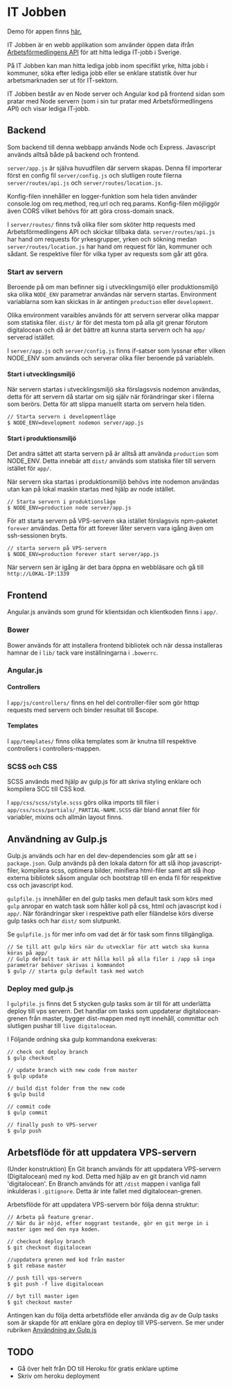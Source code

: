 # IT Jobben
Demo för appen finns [här.](https://itjobben.herokuapp.com)

IT Jobben är en webb applikation som använder öppen data ifrån [Arbetsförmedlingens API](https://api.arbetsformedlingen.se) för att hitta lediga IT-jobb i Sverige.

På IT Jobben kan man hitta lediga jobb inom specifikt yrke, hitta jobb i kommuner, söka efter lediga jobb eller se enklare statistik över hur arbetsmarknaden ser ut för IT-sektorn.

IT Jobben består av en Node server och Angular kod på frontend sidan som pratar med Node servern (som i sin tur pratar med Arbetsförmedlingens API) och visar lediga IT-jobb.

## Backend
Som backend till denna webbapp används Node och Express. Javascript används alltså både på backend och frontend.

`server/app.js` är själva huvudfilen där servern skapas. Denna fil importerar först en config fil `server/config.js` och slutligen route filerna `server/routes/api.js` och `server/routes/location.js`.

Konfig-filen innehåller en logger-funktion som hela tiden använder console.log om req.method, req.url och req.params. Konfig-filen möjliggör även CORS vilket behövs för att göra cross-domain snack.

I `server/routes/` finns två olika filer som sköter http requests med Arbetsförmedlingens API och skickar tillbaka data. `server/routes/api.js` har hand om requests för yrkesgrupper, yrken och sökning medan `server/routes/location.js` har hand om request för län, kommuner och sådant. Se respektive filer för vilka typer av requests som går att göra.


### Start av servern
Beroende på om man befinner sig i utvecklingsmiljö eller produktionsmiljö ska olika `NODE_ENV` parametrar användas när servern startas. Environment variablarna som kan skickas in är antingen `production` eller `development`.

Olika environment varaibles används för att servern serverar olika mappar som statiska filer. `dist/` är för det mesta tom på alla git grenar förutom digitalocean och då är det bättre att kunna starta servern och ha `app/` serverad istället.

I `server/app.js` och `server/config.js` finns if-satser som lyssnar efter vilken NODE_ENV som används och serverar olika filer beroende på variableln.

#### Start i utvecklingsmiljö
När servern startas i utvecklingsmiljö ska förslagsvsis nodemon användas, detta för att servern då startar om sig själv när förändringar sker i filerna som berörs. Detta för att slippa manuellt starta om servern hela tiden.
```
// Starta servern i developmentläge
$ NODE_ENV=development nodemon server/app.js
```
#### Start i produktionsmiljö
Det andra sättet att starta servern på är alltså att använda `production` som NODE_ENV. Detta innebär att `dist/` används som statiska filer till servern istället för `app/`.

När servern ska startas i produktionsmiljö behövs inte nodemon användas utan kan på lokal maskin startas med hjälp av node istället.
```
// Starta servern i produktionsläge
$ NODE_ENV=production node server/app.js
```

För att starta servern på VPS-servern ska istället förslagsvis npm-paketet `forever` användas. Detta för att forever låter servern vara igång även om ssh-sessionen bryts.
```
// starta servern på VPS-servern
$ NODE_ENV=production forever start server/app.js
```

När servern sen är igång är det bara öppna en webbläsare och gå till `http://LOKAL-IP:1339`



## Frontend

Angular.js används som grund för klientsidan och klientkoden finns  i `app/`.

### Bower
Bower används för att installera frontend bibliotek och när dessa installeras hamnar de i `lib/` tack vare inställningarna i `.bowerrc`.

### Angular.js

#### Controllers
I `app/js/controllers/` finns en hel del controller-filer som gör httqp requests med servern och binder resultat till $scope.

#### Templates
I `app/templates/` finns olika templates som är knutna till respektive controllers i controllers-mappen.

### SCSS och CSS
SCSS används med hjälp av gulp.js för att skriva styling enklare och kompilera SCC till CSS kod.

I `app/css/scss/style.scss` görs olika imports till filer i `app/css/scss/partials/_PARTIAL-NAME.SCSS` där bland annat filer för variabler, mixins och allmän layout finns.

## Användning av Gulp.js

Gulp.js används och har en del dev-dependencies som går att se i `package.json`. Gulp används på den lokala datorn för att slå ihop javascript-filer, kompilera scss, optimera bilder, minifiera html-filer samt att slå ihop externa bibliotek såsom angular och bootstrap till en enda fil för respektive css och javascript kod.

`gulpfile.js` innehåller en del gulp tasks men default task som körs med `gulp` anropar en watch task som håller koll på css, html och javascript kod i `app/`. När förändringar sker i respektive path eller filändelse körs diverse gulp tasks och har `dist/` som slutpunkt.

Se `gulpfile.js` för mer info om vad det är för task som finns tillgängliga.

```
// Se till att gulp körs när du utvecklar för att watch ska kunna köras på app/
// Gulp default task är att hålla koll på alla filer i /app så inga parametrar behöver skrivas i kommandot
$ gulp // starta gulp default task med watch
```

### Deploy med gulp.js
I `gulpfile.js` finns det 5 stycken gulp tasks som är till för att underlätta deploy till vps servern. Det handlar om tasks som uppdaterar digitalocean-grenen från master, bygger dist-mappen med nytt innehåll, committar och slutligen pushar till `live digitalocean`.

I Följande ordning ska gulp kommandona exekveras:
```
// check out deploy branch
$ gulp checkout

// update branch with new code from master
$ gulp update

// build dist folder from the new code
$ gulp build

// commit code
$ gulp commit

// finally push to VPS-server
$ gulp push
```


## Arbetsflöde för att uppdatera VPS-servern
(Under konstruktion)
En Git branch används för att uppdatera VPS-servern (Digitalocean) med ny kod. Detta med hjälp av en git branch vid namn 'digitalocean'. En Branch används för att `/dist` mappen i vanliga fall inkulderas i `.gitignore`. Detta är inte fallet med digitalocean-grenen.

 Arbetsflöde för att uppdatera VPS-servern bör följa denna struktur:

 ```
// Arbeta på feature grenar.
// När du är nöjd, efter noggrant testande, gör en git merge in i master igen med den nya koden.

// checkout deploy branch
$ git checkout digitalocean

//uppdatera grenen med kod från master
$ git rebase master

// push till vps-servern
$ git push -f live digitalocean

// byt till master igen
$ git checkout master
 ```

Antingen kan du följa detta arbetsflöde eller använda dig av de Gulp tasks som är skapde för att enklare göra en deploy till VPS-servern. Se mer under rubriken [Användning av Gulp.js](#deploy-med-gulpjs)

## TODO
* Gå över helt från DO till Heroku för gratis enklare uptime
* Skriv om heroku deployment
